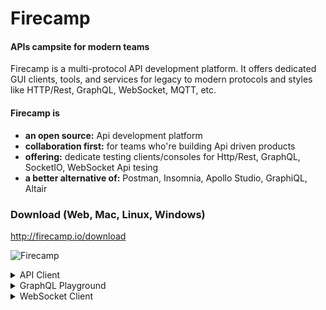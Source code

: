 
# Firecamp
#### APIs campsite for modern teams
Firecamp is a multi-protocol API development platform. It offers dedicated GUI clients, tools, and services for legacy to modern protocols and styles like HTTP/Rest, GraphQL, WebSocket, MQTT, etc.

#### Firecamp is
- **an open source:** Api development platform
- **collaboration first:** for teams who're building Api driven products
- **offering:** dedicate testing clients/consoles for Http/Rest, GraphQL, SocketIO, WebSocket Api tesing
- **a better alternative of:** Postman, Insomnia, Apollo Studio, GraphiQL, Altair

### Download (Web, Mac, Linux, Windows)

http://firecamp.io/download

![Firecamp](https://raw.githubusercontent.com/shreya-gr/Firecamp/master/images/What%20is%20Firecamp.gif "A campsite for developers")


<details>
  <summary>API Client</summary>

![Firecamp](https://raw.githubusercontent.com/shreya-gr/Firecamp/master/images/http.png "A campsite for developers")
</details>

<details>
  <summary>GraphQL Playground </summary>
  
![Firecamp](https://raw.githubusercontent.com/shreya-gr/Firecamp/master/images/graphql.png "A campsite for developers")
</details>


<details>
  <summary>WebSocket Client</summary>

![Firecamp](https://raw.githubusercontent.com/shreya-gr/Firecamp/master/images/ws.png "A campsite for developers")
</details>
